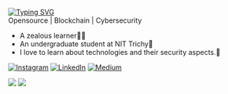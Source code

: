 [![Typing SVG](https://readme-typing-svg.demolab.com?font=Lato&size=32&pause=500&vCenter=true&&width=600&height=100&lines=Hello+World+!!!;I'm+Santhosh+Murugaiah)](https://git.io/typing-svg)<br/>
Opensource | Blockchain | Cybersecurity
- A zealous learner🧑‍💻
- An undergraduate student at NIT Trichy🎒
- I love to learn about technologies and their security aspects.🔐

[![Instagram](https://img.shields.io/badge/Instagram-%23E4405F.svg?logo=Instagram&logoColor=white)](https://instagram.com/santhosh_m_3) [![LinkedIn](https://img.shields.io/badge/LinkedIn-%230077B5.svg?logo=linkedin&logoColor=white)](https://linkedin.com/in/santhosh-m-041689217) [![Medium](https://img.shields.io/badge/Medium-12100E?logo=medium&logoColor=white)](https://medium.com/@santhosh_m) 

![](https://github-readme-stats.vercel.app/api?username=SANTHOSH17-DOT&theme=default&hide_border=false&include_all_commits=true&count_private=true)
![](https://github-readme-stats.vercel.app/api/top-langs/?username=SANTHOSH17-DOT&theme=default&hide_border=false&include_all_commits=true&count_private=true&layout=compact)
